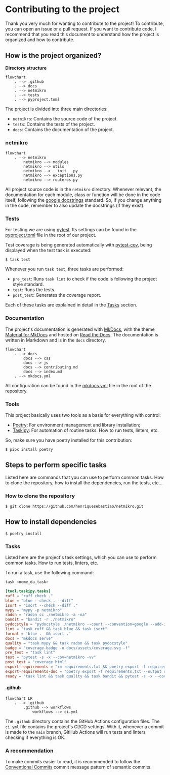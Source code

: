 # Contributing to the project

Thank you very much for wanting to contribute to the project! To contribute, you can open an issue or a pull request. If you want to contribute code, I recommend that you read this document to understand how the project is organized and how to contribute.

## How is the project organized?

**Directory structure**

```mermaid
flowchart
    . --> .github
    . --> docs
    . --> netmikro
    . --> tests
    . --> pyproject.toml
```

The project is divided into three main directories:

- `netmikro`: Contains the source code of the project.
- `tests`: Contains the tests of the project.
- `docs`: Contains the documentation of the project.

### netmikro

```mermaid
flowchart
    . --> netmikro
        netmikro --> modules
        netmikro --> utils
        netmikro --> __init__.py
        netmikro --> exceptions.py
        netmikro --> routeros.py
```

All project source code is in the `netmikro` directory. Whenever relevant, the documentation for each module, class or function will be done in the code itself, following the [google docstrings](https://sphinxcontrib-napoleon.readthedocs.io/en/latest/example_google.html) standard. So, if you change anything in the code, remember to also update the docstrings (if they exist).

### Tests

For testing we are using [pytest](https://docs.pytest.org/). Its settings can be found in the [pyproject.toml](pyproject.toml) file in the root of our project.

Test coverage is being generated automatically with [pytest-cov](https://github.com/pytest-dev/pytest-cov), being displayed when the test task is executed:

<div class="termy">

```console
$ task test
```

</div>

Whenever you run `task test`, three tasks are performed:

- `pre_test`: Runs `task lint` to check if the code is following the project style standard.
- `test`: Runs the tests.
- `post_test`: Generates the coverage report.

Each of these tasks are explained in detail in the [Tasks](#tasks) section.

### Documentation

The project's documentation is generated with [MkDocs](https://www.mkdocs.org/), with the theme [Material for MkDocs](https://squidfunk.github.io/mkdocs-material/) and hosted on [Read the Docs](https://readthedocs.org/). The documentation is written in Markdown and is in the `docs` directory.

```mermaid
flowchart
    . --> docs
        docs --> css
        docs --> js
        docs --> contributing.md
        docs --> index.md
    . --> mkdocs.yml
```

All configuration can be found in the [mkdocs.yml](https://github.com/henriquesebastiao/netmikro/blob/main/mkdocs.yml) file in the root of the repository.

### Tools

This project basically uses two tools as a basis for everything with control:

- [Poetry](https://python-poetry.org/): For environment management and library installation;
- [Taskipy](https://github.com/illBeRoy/taskipy): For automation of routine tasks. How to run tests, linters, etc.

So, make sure you have poetry installed for this contribution:

<div class="termy">

```console
$ pipx install poetry
```

</div>

## Steps to perform specific tasks

Listed here are commands that you can use to perform common tasks. How to clone the repository, how to install the dependencies, run the tests, etc...

### How to clone the repository

<div class="termy">

```console
$ git clone https://github.com/henriquesebastiao/netmikro.git
```

</div>

## How to install dependencies

<div class="termy">

```console
$ poetry install
```

</div>

### Tasks

Listed here are the project's task settings, which you can use to perform common tasks. How to run tests, linters, etc.

To run a task, use the following command:

```bash
task <nome_da_task>
```

```toml
[tool.taskipy.tasks]
ruff = "ruff check ."
blue = "blue --check . --diff"
isort = "isort --check --diff ."
mypy = "mypy -p netmikro"
radon = "radon cc ./netmikro -a -na"
bandit = "bandit -r ./netmikro"
pydocstyle = "pydocstyle ./netmikro --count --convention=google --add-ignore=D100,D104,D105,D107"
lint = "task ruff && task blue && task isort"
format = 'blue .  && isort .'
docs = "mkdocs serve"
quality = "task mypy && task radon && task pydocstyle"
badge = "coverage-badge -o docs/assets/coverage.svg -f"
pre_test = "task lint"
test = "pytest -s -x --cov=netmikro -vv"
post_test = "coverage html"
export-requirements = "rm requirements.txt && poetry export -f requirements.txt --output requirements.txt --without-hashes"
export-requirements-doc = "poetry export -f requirements.txt --output docs/requirements.txt --without-hashes --only doc"
ready = "task lint && task quality && task bandit && pytest -s -x --cov=netmikro -vv && coverage html && task export-requirements && task export-requirements-doc && task badge"
```

#### .github

```mermaid
flowchart LR
    . --> .github
        .github --> workflows
            workflows --> ci.yml
```

The `.github` directory contains the GitHub Actions configuration files. The `ci.yml` file contains the project's CI/CD settings. With it, whenever a commit is made to the `main` branch, GitHub Actions will run tests and linters checking if everything is OK.

### A recommendation

To make commits easier to read, it is recommended to follow the [Conventional Commits](https://www.conventionalcommits.org/en/v1.0.0/) commit message pattern of semantic commits.

